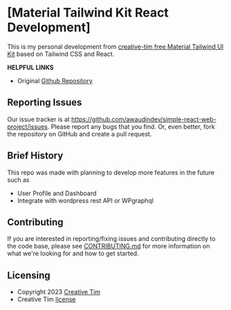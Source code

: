 # [Material Tailwind Kit React Development]

This is my personal development from [creative-tim free Material Tailwind UI Kit](https://demos.creative-tim.com/material-tailwind-kit-react/#/home) based on Tailwind CSS and React. 

**HELPFUL LINKS**

- Original [Github Repository](https://github.com/creativetimofficial/material-tailwind-kit-react)

## Reporting Issues

Our issue tracker is at <https://github.com/awaudindev/simple-react-web-project/issues>. Please
report any bugs that you find. Or, even better, fork the repository on
GitHub and create a pull request.

## Brief History

This repo was made with planning to develop more features in the future such as
- User Profile and Dashboard
- Integrate with wordpress rest API or WPgraphql

## Contributing

If you are interested in reporting/fixing issues and contributing directly to the code base, please see [CONTRIBUTING.md](CONTRIBUTING.md) for more information on what we're looking for and how to get started.

## Licensing

- Copyright 2023 [Creative Tim](https://www.creative-tim.com?ref=readme-mtkr)
- Creative Tim [license](https://www.creative-tim.com/license?ref=readme-mtkr)
